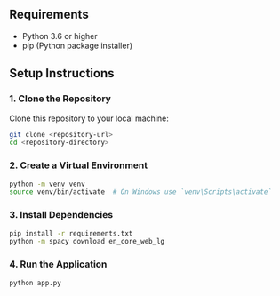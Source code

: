 ## Requirements

- Python 3.6 or higher
- pip (Python package installer)

## Setup Instructions

### 1. Clone the Repository

Clone this repository to your local machine:

```bash
git clone <repository-url>
cd <repository-directory>
```
### 2. Create a Virtual Environment

```bash
python -m venv venv
source venv/bin/activate  # On Windows use `venv\Scripts\activate`
```

### 3. Install Dependencies

```bash
pip install -r requirements.txt
python -m spacy download en_core_web_lg
```

### 4. Run the Application

```bash
python app.py
```